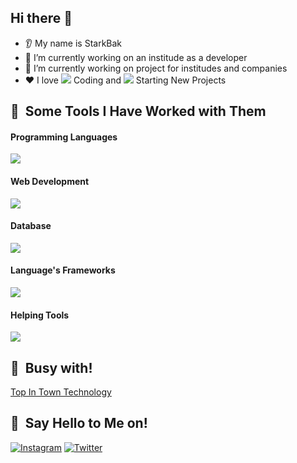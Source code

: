 ## Hi there 👋
* 👂 My name is StarkBak
* 🔭 I’m currently working on an institude as a developer
* 🌱 I’m currently working on project for institudes and companies 
* ❤️ I love <img src="https://cdn3.iconfinder.com/data/icons/basic-ui-elements-2-4-filled-outline-45/512/Basic_UI_Elements_2.4_-_Filled_Outline_-_45-13-16.png"> Coding and <img src="https://cdn1.iconfinder.com/data/icons/education-bright-fill/60/007_-_Chalkboard-16.png"> Starting New Projects

<h2> 🚀 &nbsp;Some Tools I Have Worked with Them</h2>
<h4>Programming Languages</h4>
<img src="https://skillicons.dev/icons?i=py,java,cpp,php&theme=dark" />
<h4>Web Development</h4>
<img src="https://skillicons.dev/icons?i=html,css,js,wordpress&theme=dark" />
<h4>Database</h4>
<img src="https://skillicons.dev/icons?i=sqlite,mysql,mongodb,redis&theme=dark" />
<h4>Language's Frameworks</h4>
<img src="https://skillicons.dev/icons?i=jquery,bootstrap,flask,selenium&theme=dark" />
<h4>Helping Tools</h4>
<img src="https://skillicons.dev/icons?i=linux,docker,git,github,pycharm&theme=dark" />
<h2> 🚀 &nbsp;Busy with!</h4>
<a href="https://www.facebook.com/TNTTeches/">Top In Town Technology</a>
<h2> 🚀 &nbsp;Say Hello to Me on!</h2>
<p>
  <a href="https://www.instagram.com/starkbaktec/" target="blank"><img src="https://skillicons.dev/icons?i=instagram&theme=dark" alt="Instagram"></a>
  <a href="https://twitter.com/StarkBakTec" target="blank"><img src="https://skillicons.dev/icons?i=twitter&theme=dark" alt="Twitter"></a>
</p>
